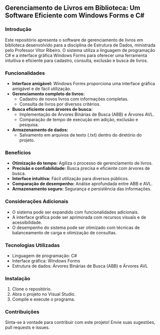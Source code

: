 ## Gerenciamento de Livros em Biblioteca: Um Software Eficiente com Windows Forms e C#

### Introdução

Este repositório apresenta o software de gerenciamento de livros em biblioteca desenvolvido para a disciplina de Estrutura de Dados, ministrada pelo Professor Vitor Ribeiro. O sistema utiliza a linguagem de programação C# e a interface gráfica Windows Forms para oferecer uma ferramenta intuitiva e eficiente para cadastro, consulta, exclusão e busca de livros.

### Funcionalidades

* **Interface amigável:** Windows Forms proporciona uma interface gráfica amigável e de fácil utilização.
* **Gerenciamento completo de livros:**
    * Cadastro de novos livros com informações completas.
    * Consulta de livros por diversos critérios.
* **Busca eficiente com árvores de busca:**
    * Implementação de Árvores Binárias de Busca (ABB) e Árvores AVL.
    * Comparação de tempo de execução em adição, exclusão e pesquisa.
* **Armazenamento de dados:**
    * Salvamento em arquivos de texto (.txt) dentro do diretório do projeto.

### Benefícios

* **Otimização do tempo:** Agiliza o processo de gerenciamento de livros.
* **Precisão e confiabilidade:** Busca precisa e eficiente com árvores de busca.
* **Interface intuitiva:** Fácil utilização para diversos públicos.
* **Comparação de desempenho:** Análise aprofundada entre ABB e AVL.
* **Armazenamento seguro:** Segurança e persistência das informações.

### Considerações Adicionais

* O sistema pode ser expandido com funcionalidades adicionais.
* A interface gráfica pode ser aprimorada com recursos visuais e de acessibilidade.
* O desempenho do sistema pode ser otimizado com técnicas de balanceamento de carga e otimização de consultas.

### Tecnologias Utilizadas

* Linguagem de programação: C#
* Interface gráfica: Windows Forms
* Estrutura de dados: Árvores Binárias de Busca (ABB) e Árvores AVL

### Instalação

1. Clone o repositório.
2. Abra o projeto no Visual Studio.
3. Compile e execute o programa.

### Contribuições

Sinta-se à vontade para contribuir com este projeto! Envie suas sugestões, pull requests e issues.
